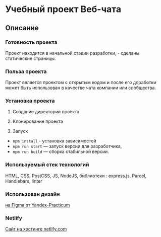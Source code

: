# Учебный проект Веб-чата

## Описание

### Готовность проекта

Проект находится в начальной стадии разработки, - сделаны статические страницы.

### Польза проекта

Проект является проектом с открытым кодом и после его доработки может быть использован в качестве чата компании или
сообщества.

### Установка проекта

1) Создание директории проекта

2) Клонирование проекта

3) Запуск

- `npm install` - установка зависимостей
- `npm run start` — запуск версии для разработчика,
- `npm run build` — сборка стабильной версии.

### Используемый стек технологий

HTML, CSS, PostCSS, JS, NodeJS, библиотеки : express.js, Parcel, Handlebars, linter

### Использован дизайн

[на Figma от Yandex-Practicum](https://www.figma.com/file/jF5fFFzgGOxQeB4CmKWTiE/Chat_external_link?node-id=12%3A35&t=KQWNDasvC8ofIxcB-0)

### Netlify

[Сайт на хостинге netlify.com](https://dreamy-cassata-053c4c.netlify.app/)
